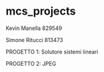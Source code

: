 # mcs_projects

 Kevin Manella 829549
 
 Simone Ritucci 813473
 
 PROGETTO 1: Solutore sistemi lineari
 
 PROGETTO 2: JPEG

